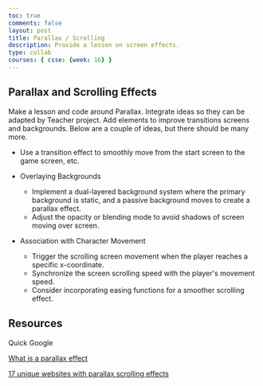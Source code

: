 ```yaml
---
toc: true
comments: false
layout: post
title: Parallax / Scrolling
description: Provide a lesson on screen effects.
type: collab
courses: { csse: {week: 16} }
---
```



## Parallax and Scrolling Effects
Make a lesson and code around Parallax.  Integrate ideas so they can be adapted by Teacher project.  Add elements to improve transitions screens and backgrounds.  Below are a couple of ideas, but there should be many more.

- Use a transition effect to smoothly move from the start screen to the game screen, etc.

- Overlaying Backgrounds
  - Implement a dual-layered background system where the primary background is static, and a passive background moves to create a parallax effect.
  - Adjust the opacity or blending mode to avoid shadows of  screen moving over screen.

- Association with Character Movement
  - Trigger the scrolling screen movement when the player reaches a specific x-coordinate.
  - Synchronize the screen scrolling speed with the player's movement speed.
  - Consider incorporating easing functions for a smoother scrolling effect.

## Resources
Quick Google

[What is a parallax effect](https://www.sketch.com/blog/what-is-a-parallax-effect/)

[17 unique websites with parallax scrolling effects](https://webflow.com/blog/parallax-scrolling)

